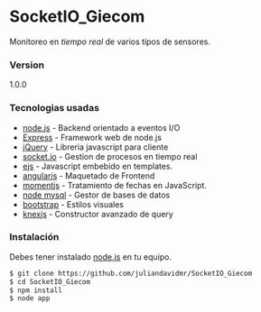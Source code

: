 # SocketIO_Giecom
Monitoreo en *tiempo real* de varios tipos de sensores.

### Version
1.0.0

### Tecnologias usadas

* [node.js] - Backend orientado a eventos I/O
* [Express] - Framework web de node.js
* [jQuery] - Libreria javascript para cliente
* [socket.io] - Gestion de procesos en tiempo real
* [ejs] - Javascript embebido en templates.
* [angularjs] - Maquetado de Frontend
* [momentjs] - Tratamiento de fechas en JavaScript.
* [node mysql] - Gestor de bases de datos
* [bootstrap] - Estilos visuales
* [knexjs] - Constructor avanzado de query

### Instalación

Debes tener instalado [node.js] en tu equipo.

```sh
$ git clone https://github.com/juliandavidmr/SocketIO_Giecom
$ cd SocketIO_Giecom
$ npm install
$ node app
```
   [dill]: <https://github.com/joemccann/dillinger>
   [john gruber]: <http://daringfireball.net>
   [@thomasfuchs]: <http://twitter.com/thomasfuchs>
   [df1]: <http://daringfireball.net/projects/markdown/>
   [marked]: <https://github.com/chjj/marked>
   [node.js]: <http://nodejs.org>
   [Twitter Bootstrap]: <http://twitter.github.com/bootstrap/>
   [keymaster.js]: <https://github.com/madrobby/keymaster>
   [jQuery]: <http://jquery.com>
   [@tjholowaychuk]: <http://twitter.com/tjholowaychuk>
   [express]: <http://expressjs.com>
   [AngularJS]: <http://angularjs.org>
   [Gulp]: <http://gulpjs.com>
   [socket.io]: <http://socket.io>
   [ejs]: <https://github.com/tj/ejs>
   [momentjs]: <http://momentjs.com/>
   [node mysql]: <https://github.com/felixge/node-mysql>
   [Bootstrap]: <http://getbootstrap.com/>
   [knexjs]: <http://knexjs.org/>
